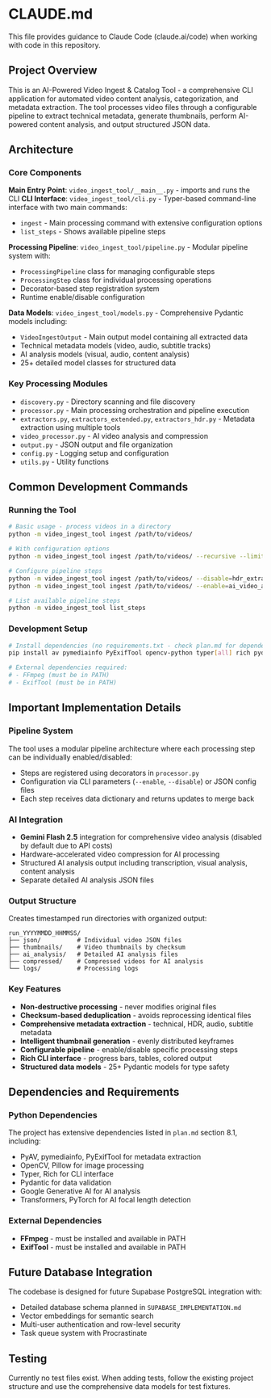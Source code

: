 # CLAUDE.md

This file provides guidance to Claude Code (claude.ai/code) when working with code in this repository.

## Project Overview

This is an AI-Powered Video Ingest & Catalog Tool - a comprehensive CLI application for automated video content analysis, categorization, and metadata extraction. The tool processes video files through a configurable pipeline to extract technical metadata, generate thumbnails, perform AI-powered content analysis, and output structured JSON data.

## Architecture

### Core Components

**Main Entry Point**: `video_ingest_tool/__main__.py` - imports and runs the CLI
**CLI Interface**: `video_ingest_tool/cli.py` - Typer-based command-line interface with two main commands:
- `ingest` - Main processing command with extensive configuration options
- `list_steps` - Shows available pipeline steps

**Processing Pipeline**: `video_ingest_tool/pipeline.py` - Modular pipeline system with:
- `ProcessingPipeline` class for managing configurable steps
- `ProcessingStep` class for individual processing operations
- Decorator-based step registration system
- Runtime enable/disable configuration

**Data Models**: `video_ingest_tool/models.py` - Comprehensive Pydantic models including:
- `VideoIngestOutput` - Main output model containing all extracted data
- Technical metadata models (video, audio, subtitle tracks)
- AI analysis models (visual, audio, content analysis)
- 25+ detailed model classes for structured data

### Key Processing Modules

- `discovery.py` - Directory scanning and file discovery
- `processor.py` - Main processing orchestration and pipeline execution
- `extractors.py`, `extractors_extended.py`, `extractors_hdr.py` - Metadata extraction using multiple tools
- `video_processor.py` - AI video analysis and compression
- `output.py` - JSON output and file organization
- `config.py` - Logging setup and configuration
- `utils.py` - Utility functions

## Common Development Commands

### Running the Tool
```bash
# Basic usage - process videos in a directory
python -m video_ingest_tool ingest /path/to/videos/

# With configuration options
python -m video_ingest_tool ingest /path/to/videos/ --recursive --limit=5 --output-dir=output

# Configure pipeline steps
python -m video_ingest_tool ingest /path/to/videos/ --disable=hdr_extraction,ai_focal_length
python -m video_ingest_tool ingest /path/to/videos/ --enable=ai_video_analysis --fps=5 --bitrate=1000k

# List available pipeline steps
python -m video_ingest_tool list_steps
```

### Development Setup
```bash
# Install dependencies (no requirements.txt - check plan.md for dependency list)
pip install av pymediainfo PyExifTool opencv-python typer[all] rich pydantic structlog numpy pillow polyfile hachoir python-dateutil transformers torch google-generativeai python-dotenv

# External dependencies required:
# - FFmpeg (must be in PATH)
# - ExifTool (must be in PATH)
```

## Important Implementation Details

### Pipeline System
The tool uses a modular pipeline architecture where each processing step can be individually enabled/disabled:
- Steps are registered using decorators in `processor.py`
- Configuration via CLI parameters (`--enable`, `--disable`) or JSON config files
- Each step receives data dictionary and returns updates to merge back

### AI Integration
- **Gemini Flash 2.5** integration for comprehensive video analysis (disabled by default due to API costs)
- Hardware-accelerated video compression for AI processing
- Structured AI analysis output including transcription, visual analysis, content analysis
- Separate detailed AI analysis JSON files

### Output Structure
Creates timestamped run directories with organized output:
```
run_YYYYMMDD_HHMMSS/
├── json/          # Individual video JSON files
├── thumbnails/    # Video thumbnails by checksum
├── ai_analysis/   # Detailed AI analysis files
├── compressed/    # Compressed videos for AI analysis
└── logs/          # Processing logs
```

### Key Features
- **Non-destructive processing** - never modifies original files
- **Checksum-based deduplication** - avoids reprocessing identical files
- **Comprehensive metadata extraction** - technical, HDR, audio, subtitle metadata
- **Intelligent thumbnail generation** - evenly distributed keyframes
- **Configurable pipeline** - enable/disable specific processing steps
- **Rich CLI interface** - progress bars, tables, colored output
- **Structured data models** - 25+ Pydantic models for type safety

## Dependencies and Requirements

### Python Dependencies
The project has extensive dependencies listed in `plan.md` section 8.1, including:
- PyAV, pymediainfo, PyExifTool for metadata extraction
- OpenCV, Pillow for image processing
- Typer, Rich for CLI interface
- Pydantic for data validation
- Google Generative AI for AI analysis
- Transformers, PyTorch for AI focal length detection

### External Dependencies
- **FFmpeg** - must be installed and available in PATH
- **ExifTool** - must be installed and available in PATH

## Future Database Integration
The codebase is designed for future Supabase PostgreSQL integration with:
- Detailed database schema planned in `SUPABASE_IMPLEMENTATION.md`
- Vector embeddings for semantic search
- Multi-user authentication and row-level security
- Task queue system with Procrastinate

## Testing
Currently no test files exist. When adding tests, follow the existing project structure and use the comprehensive data models for test fixtures.